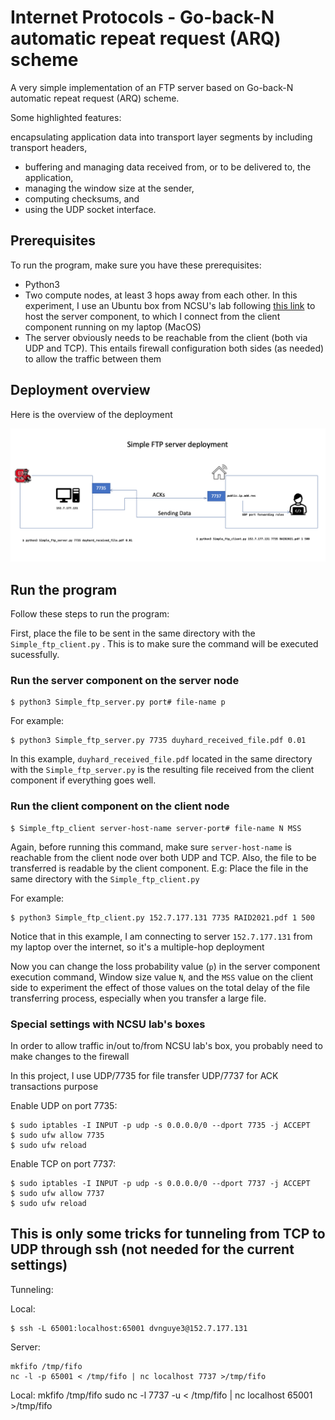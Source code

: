 # Internet Protocols - Go-back-N automatic repeat request (ARQ) scheme

A very simple implementation of an FTP server based on Go-back-N automatic repeat request (ARQ) scheme.

Some highlighted features: 

encapsulating application data into transport layer segments by including transport headers, 
* buffering and managing data received from, or to be delivered to, the application,
* managing the window size at the sender,
* computing checksums, and
* using the UDP socket interface.

## Prerequisites

To run the program, make sure you have these prerequisites:

- Python3
- Two compute nodes, at least 3 hops away from each other. In this experiment, I use an Ubuntu box from NCSU's lab following [this link](https://vcl.ncsu.edu/scheduling/index.php?mode=viewRequests&offset=300) to host the server component, to which I connect from the client component running on my laptop (MacOS)
- The server obviously needs to be reachable from the client (both via UDP and TCP). This entails firewall configuration both sides (as needed) to allow the traffic between them

## Deployment overview

Here is the overview of the deployment  

![Arch](deployment.png)

## Run the program

Follow these steps to run the program:

First, place the file to be sent in the same directory with the `Simple_ftp_client.py` . This is to make sure the command will be executed sucessfully. 

### Run the server component on the server node

```code
$ python3 Simple_ftp_server.py port# file-name p
```
For example:

```code
$ python3 Simple_ftp_server.py 7735 duyhard_received_file.pdf 0.01
``` 

In this example, `duyhard_received_file.pdf` located in the same directory with the `Simple_ftp_server.py` is the resulting file received from the client component if everything goes well.

### Run the client component on the client node

```code
$ Simple_ftp_client server-host-name server-port# file-name N MSS
```
Again, before running this command, make sure `server-host-name` is reachable from the client node over both UDP and TCP. Also, the file to be transferred is readable by the client component. E.g: Place the file in the same directory with the `Simple_ftp_client.py`

For example:

```code
$ python3 Simple_ftp_client.py 152.7.177.131 7735 RAID2021.pdf 1 500
``` 

Notice that in this example, I am connecting to server `152.7.177.131` from my laptop over the internet, so it's a multiple-hop deployment

Now you can change the loss probability value (`p`) in the server component execution command, Window size value `N`, and the `MSS` value on the client side to experiment the effect of those values on the total delay of the file transferring process, especially when you transfer a large file. 

### Special settings with NCSU lab's boxes

In order to allow traffic in/out to/from NCSU lab's box, you probably need to make changes to the firewall

In this project, I use UDP/7735 for file transfer UDP/7737 for ACK transactions purpose

Enable UDP on port 7735: 

```code
$ sudo iptables -I INPUT -p udp -s 0.0.0.0/0 --dport 7735 -j ACCEPT
$ sudo ufw allow 7735
$ sudo ufw reload
```

Enable TCP on port 7737:

```code
$ sudo iptables -I INPUT -p udp -s 0.0.0.0/0 --dport 7737 -j ACCEPT
$ sudo ufw allow 7737
$ sudo ufw reload
```


## This is only some tricks for tunneling from TCP to UDP through ssh (not needed for the current settings)

Tunneling:

Local:

```code
$ ssh -L 65001:localhost:65001 dvnguye3@152.7.177.131
```

Server:
```code
mkfifo /tmp/fifo
nc -l -p 65001 < /tmp/fifo | nc localhost 7737 >/tmp/fifo
```

Local:
mkfifo /tmp/fifo
sudo nc -l 7737 -u  < /tmp/fifo | nc localhost 65001 >/tmp/fifo